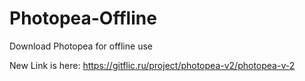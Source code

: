 # Photopea-Offline
Download Photopea for offline use

New Link is here: https://gitflic.ru/project/photopea-v2/photopea-v-2
